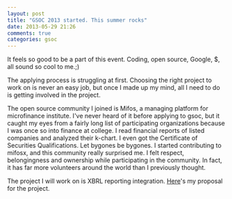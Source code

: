 ```yaml
---
layout: post
title: "GSOC 2013 started. This summer rocks"
date: 2013-05-29 21:26
comments: true
categories: gsoc
---
```


It feels so good to be a part of this event. Coding, open source, Google, $, all sound so cool to me.;) 

The applying process is struggling at first. Choosing the right project to work on is never an easy job, but once I made up my mind, all I need to do is getting involved in the project. 

The open source community I joined is Mifos, a managing platform for microfinance institute. I've never heard of it before applying to gsoc, but it caught my eyes from a fairly long list of participating organizations because I was once so into finance at college. I read financial reports of listed companies and analyzed their k-chart. I even got the Certificate of Securities Qualifications. Let bygones be bygones. I started contributing to mifosx, and this community really surprised me. I felt respect, belongingness and ownership while participating in the community. In fact, it has far more volunteers around the world than I previously thought.

The project I will work on is XBRL reporting integration. [Here](https://google-melange.appspot.com/gsoc/proposal/review/google/gsoc2013/wuyanna/1)'s my proposal for the project. 